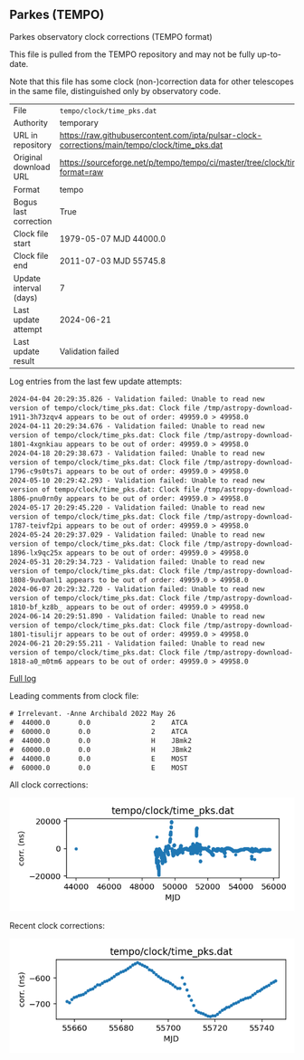 
## Parkes (TEMPO)

Parkes observatory clock corrections (TEMPO format)

This file is pulled from the TEMPO repository and may not be fully
up-to-date.

Note that this file has some clock (non-)correction data for other
telescopes in the same file, distinguished only by observatory code.

|     |     |
|:--- |:--- |
| File | `tempo/clock/time_pks.dat` |
| Authority | temporary |
| URL in repository | <https://raw.githubusercontent.com/ipta/pulsar-clock-corrections/main/tempo/clock/time_pks.dat> |
| Original download URL | <https://sourceforge.net/p/tempo/tempo/ci/master/tree/clock/time_pks.dat?format=raw> |
| Format | tempo |
| Bogus last correction | True |
| Clock file start | 1979-05-07 MJD 44000.0 |
| Clock file end | 2011-07-03 MJD 55745.8 |
| Update interval (days) | 7 |
| Last update attempt | 2024-06-21 |
| Last update result | Validation failed |

Log entries from the last few update attempts:
```
2024-04-04 20:29:35.826 - Validation failed: Unable to read new version of tempo/clock/time_pks.dat: Clock file /tmp/astropy-download-1911-3h73zqv4 appears to be out of order: 49959.0 > 49958.0
2024-04-11 20:29:34.676 - Validation failed: Unable to read new version of tempo/clock/time_pks.dat: Clock file /tmp/astropy-download-1801-4xgnkiau appears to be out of order: 49959.0 > 49958.0
2024-04-18 20:29:38.673 - Validation failed: Unable to read new version of tempo/clock/time_pks.dat: Clock file /tmp/astropy-download-1796-c9s0ts7i appears to be out of order: 49959.0 > 49958.0
2024-05-10 20:29:42.293 - Validation failed: Unable to read new version of tempo/clock/time_pks.dat: Clock file /tmp/astropy-download-1806-pnu0rn0y appears to be out of order: 49959.0 > 49958.0
2024-05-17 20:29:45.220 - Validation failed: Unable to read new version of tempo/clock/time_pks.dat: Clock file /tmp/astropy-download-1787-teivf2pi appears to be out of order: 49959.0 > 49958.0
2024-05-24 20:29:37.029 - Validation failed: Unable to read new version of tempo/clock/time_pks.dat: Clock file /tmp/astropy-download-1896-lx9qc25x appears to be out of order: 49959.0 > 49958.0
2024-05-31 20:29:34.723 - Validation failed: Unable to read new version of tempo/clock/time_pks.dat: Clock file /tmp/astropy-download-1808-9uv0anl1 appears to be out of order: 49959.0 > 49958.0
2024-06-07 20:29:32.720 - Validation failed: Unable to read new version of tempo/clock/time_pks.dat: Clock file /tmp/astropy-download-1810-bf_kz8b_ appears to be out of order: 49959.0 > 49958.0
2024-06-14 20:29:51.890 - Validation failed: Unable to read new version of tempo/clock/time_pks.dat: Clock file /tmp/astropy-download-1801-tisulijr appears to be out of order: 49959.0 > 49958.0
2024-06-21 20:29:55.211 - Validation failed: Unable to read new version of tempo/clock/time_pks.dat: Clock file /tmp/astropy-download-1818-a0_m0tm6 appears to be out of order: 49959.0 > 49958.0
```
[Full log](https://raw.githubusercontent.com/ipta/pulsar-clock-corrections/main/log/tempo/clock/time_pks.dat.log)

Leading comments from clock file:

    # Irrelevant. -Anne Archibald 2022 May 26
    #  44000.0       0.0               2    ATCA
    #  60000.0       0.0               2    ATCA
    #  44000.0       0.0               H    JBmk2
    #  60000.0       0.0               H    JBmk2
    #  44000.0       0.0               E    MOST
    #  60000.0       0.0               E    MOST



All clock corrections:

![plot of all clock corrections](time_pks.dat.png "All corrections")

Recent clock corrections:

![plot of recent clock corrections](time_pks.dat.short.png "Recent corrections")

